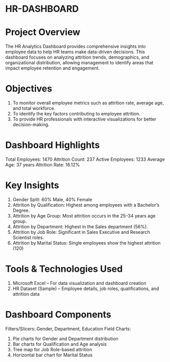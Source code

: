 # HR-DASHBOARD

# Project Overview

The HR Analytics Dashboard provides comprehensive insights into employee data to help HR teams make data-driven decisions. This dashboard focuses on analyzing attrition trends, demographics, and organizational distribution, allowing management to identify areas that impact employee retention and engagement.


# Objectives

1. To monitor overall employee metrics such as attrition rate, average age, and total workforce.
2. To identify the key factors contributing to employee attrition.
3. To provide HR professionals with interactive visualizations for better decision-making.

 # Dashboard Highlights

Total Employees: 1470
Attrition Count: 237
Active Employees: 1233
Average Age: 37 years
Attrition Rate: 16.12%  

# Key Insights

1. Gender Split: 60% Male, 40% Female
2. Attrition by Qualification: Highest among employees with a Bachelor’s Degree.
3. Attrition by Age Group: Most attrition occurs in the 25–34 years age group.
4. Attrition by Department: Highest in the Sales department (56%).
5. Attrition by Job Role: Significant in Sales Executive and Research Scientist roles.
6. Attrition by Marital Status: Single employees show the highest attrition (120)


# Tools & Technologies Used

1. Microsoft Excel – For data visualization and dashboard creation
2. HR Dataset (Sample) – Employee details, job roles, qualifications, and attrition data

# Dashboard Components

Filters/Slicers: Gender, Department, Education Field
Charts:
1. Pie charts for Gender and Department distribution
2. Bar charts for Qualification and Age analysis
3. Tree map for Job Role-based attrition
4. Horizontal bar chart for Marital Status
